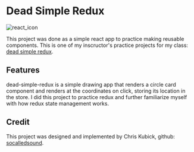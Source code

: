# Dead Simple Redux
![react_icon](https://img.shields.io/badge/Made%20With-React-red)

This project was done as a simple react app to practice making reusable components. This is one of my inscructor's practice projects for my class: [dead simple redux](https://www.youtube.com/watch?v=cIaroLMIwrM).

## Features

dead-simple-redux is a simple drawing app that renders a circle card component and renders at the coordinates on click, storing its location in the store. I did this project to practice redux and further familiarize myself with how redux state management works.

## Credit

This project was designed and implemented by Chris Kubick, github: [socalledsound](https://github.com/socalledsound/simple-react-heartz).
  
